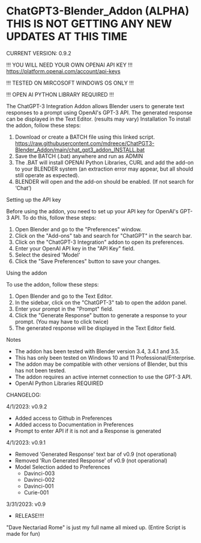 # ChatGPT3-Blender_Addon (ALPHA) THIS IS NOT GETTING ANY NEW UPDATES AT THIS TIME

CURRENT VERSION: 0.9.2




!!! YOU WILL NEED YOUR OWN OPENAI API KEY !!!
https://platform.openai.com/account/api-keys

!!! TESTED ON MIRCOSOFT WINDOWS OS ONLY !!!

!!! OPEN AI PYTHON LIBRARY REQUIRED !!!


The ChatGPT-3 Integration Addon allows Blender users to generate text responses to a prompt using OpenAI's GPT-3 API. The generated response can be displayed in the Text Editor. (results may vary)
Installation
To install the addon, follow these steps:

1. Download or create a BATCH file using this linked script. https://raw.githubusercontent.com/mdreece/ChatPGT3-Blender_Addon/main/chat_gpt3_addon_INSTALL.bat
2. Save the BATCH (.bat) anywhere and run as ADMIN
3. The .BAT will install OPENAI Python Libraries, CURL and add the add-on to your BLENDER system (an extraction error may appear, but all should still operate as expected).
4. BLENDER will open and the add-on should be enabled. (If not search for ‘Chat’)


Setting up the API key

Before using the addon, you need to set up your API key for OpenAI's GPT-3 API. To do this, follow these steps:

1. Open Blender and go to the "Preferences" window.
2. Click on the "Add-ons" tab and search for "ChatGPT" in the search bar.
3. Click on the "ChatGPT-3 Integration" addon to open its preferences.
4. Enter your OpenAI API key in the "API Key" field.
5. Select the desired 'Model'
6. Click the "Save Preferences" button to save your changes.
    
    
Using the addon

To use the addon, follow these steps:

1. Open Blender and go to the Text Editor.
2. In the sidebar, click on the "ChatGPT-3" tab to open the addon panel.
3. Enter your prompt in the "Prompt" field.
4. Click the "Generate Response" button to generate a response to your prompt. (You may have to click twice)
5. The generated response will be displayed in the Text Editor field.
    
    
Notes
 - The addon has been tested with Blender version 3.4, 3.4.1 and 3.5.
 - This has only been tested on Windows 10 and 11 Professional/Enterprise.
 - The addon may be compatible with other versions of Blender, but this has not been tested.
 - The addon requires an active internet connection to use the GPT-3 API.
 - OpenAI Python Libraries REQUIRED











CHANGELOG:

4/1/2023: v0.9.2
 - Added access to Github in Preferences
 - Added access to Documentation in Preferences
 - Prompt to enter API if it is not and a Response is generated
 

4/1/2023: v0.9.1
 - Removed 'Generated Response' text bar of v0.9 (not operational)
 - Removed 'Run Generated Response' of v0.9 (not operational)
 - Model Selection added to Preferences
    - Davinci-003
    - Davinci-002
    - Davinci-001
    - Curie-001
 

3/31/2023: v0.9
 - RELEASE!!!!



"Dave Nectariad Rome" is just my full name all mixed up. (Entire Script is made for fun)
